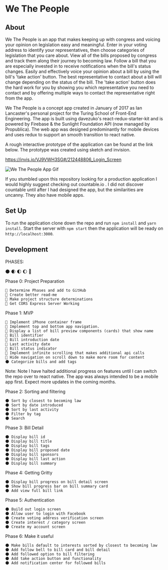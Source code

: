 # We The People

## About
We The People is an app that makes keeping up with congress and voicing your opinion on legislation easy and meaningful. Enter in your voting address to identify your representatives, then choose categories of legislation that you care about. View all of the bills proposed by congress and track them along their journey to becoming law. Follow a bill that you are especially invested in to receive notifications when the bill's status changes. Easily and effectively voice your opinion about a bill by using the bill's 'take action' button. The best representative to contact about a bill will change depending on the status of the bill. The 'take action' button does the hard work for you by showing you which representative you need to contact and by offering multiple ways to contact the representative right from the app.

We The People is a concept app created in January of 2017 as Ian Lancaster's personal project for the Turing School of Front-End Engineering. The app is built using davezuko's react-redux-starter-kit and is powered by Firebase & the Sunlight Foundation API (now managed by Propublica). The web app was designed predominantly for mobile devices and uses redux to support an smooth transition to react native.

A rough interactive prototype of the application can be found at the link below. The prototype was created using sketch and invision.

https://invis.io/VJ9VWH3SG#/212448806_Login_Screen

![We The People App Gif](https://media.giphy.com/media/l0ExpZgS7VrKJhn7G/giphy.gif)

If you stumbled upon this repository looking for a production application I would highly suggest checking out countable.io . I did not discover countable until after I had designed the app, but the similarities are uncanny. They also have mobile apps.

## Set Up

To run the application clone down the repo and run `npm install` and `yarn install`. Start the server with `npm start` then the application will be ready on `http://localhost:3000`.

## Development

PHASES:

  🌑  🌒  🌓  🌔  🌝

  Phase 0: Project Preparation

    🌝 Determine Phases and add to GitHub
    🌝 Create better read-me
    🌝 Make project structure determinations
    🌝 Get CORS Express Server Working

  Phase 1: MVP

    🌝 Implement iPhone container frame
    🌝 Implement top and bottom app navigation.
    🌝 Display a list of bill preview components (cards) that show name
    🌝 Bill identifier
    🌝 Bill introduction date
    🌝 Last activity date
    🌝 Bill status indicator
    🌝 Implement infinite scrolling that makes additional api calls
    🌝 Hide navigation on scroll down to make more room for content
    🌑 Categorize bills and add tags

  Note: Note I have halted additional progress on features until I can switch the repo over to react native. The app was always intended to be a mobile app first. Expect more updates in the coming months.

  Phase 2: Sorting and filtering

    🌑 Sort by closest to becoming law
    🌑 Sort by date introduced
    🌑 Sort by last activity
    🌑 Filter by tag
    🌑 Search

  Phase 3: Bill Detail

    🌑 Display bill id
    🌑 Display bill title
    🌑 Display bill tags
    🌑 Display bill proposed date
    🌑 Display bill sponsors
    🌑 Display bill last action
    🌑 Display bill summary

  Phase 4: Getting Gritty

    🌑 Display bill progress on bill detail screen
    🌑 Show bill progress bar on bill summary card
    🌑 Add view full bill link

  Phase 5: Authentication

    🌑 Build out login screen
    🌑 Allow user to login with Facebook
    🌑 Create voting address verification screen
    🌑 Create interest / category screen
    🌑 Create my account screen

  Phase 6: Make it useful

    🌑 Make bills default to interests sorted by closest to becoming law
    🌑 Add follow bell to bill card and bill detail
    🌑 Add followed option to bill filtering
    🌑 Add take action button and functionality
    🌑 Add notification center for followed bills

